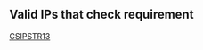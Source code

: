 ## Valid IPs that check requirement 

[CSIPSTR13](https://dilcisboard.github.io/E-ARK-CSIP/specification/implementation/structure/#CSIPSTR13)
